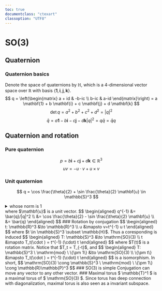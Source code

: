 ```yaml
---
toc: true
documentclass: "ctexart"
classoption: "UTF8"
---
```

# SO(3)
## Quaternion
### Quaternion basics
Denote the space of quaternions by $\mathbb{H}$, which is a 4-dimensional vector space over $\mathbb{R}$ with basis $\{\mathbf{1}, \mathbf{i}, \mathbf{j}, \mathbf{k}\}$.
$$
q = \left(\begin{matrix} a + id &  -b-ic \\ b-ic & a-id  \end{matrix}\right) = a \mathbf{1} + b \mathbf{i} + c \mathbf{j} + d \mathbf{k}
$$
$$
\det q = a^2 + b^2 + c^2 + d^2 = |q|^2
$$
$$
\bar{q} = a \mathbf{1} - b \mathbf{i} - c \mathbf{j} - d \mathbf{k}
|q|^2 = q \bar{q} = \bar{q} q
$$
## Quaternion and rotation
### Pure quaternion
$$
p = b \mathbf{i} + c \mathbf{j} + d \mathbf{k} \in \mathbb{R}^3
$$
$$
uv = -u \cdot v + u \times v
$$
### Unit quaternion
$$
q = \cos \frac{\theta}{2} + \sin \frac{\theta}{2} \mathbf{u} \in \mathbb{S}^3
$$
<details>
<summary>whose norm is 1</summary>
$$
\begin{aligned}
q \bar{q} &= (\cos \frac{\theta}{2} + \sin \frac{\theta}{2} \mathbf{u})(\cos \frac{\theta}{2} - \sin \frac{\theta}{2} \mathbf{u}) \\
&= \cos^2 \frac{\theta}{2} - \sin^2 \frac{\theta}{2} \mathbf{u}^2 \\
&= \cos^2 \frac{\theta}{2} + \sin^2 \frac{\theta}{2} \mathbf{u} \cdot \mathbf{u} \\
&= 1
\end{aligned}
$$
</details>
where $\mathbf{u}$ is a unit vector.
$$
\begin{aligned}
q^{-1} &= \bar{q}/|q|^2 \\
&= \cos \frac{\theta}{2} - \sin \frac{\theta}{2} \mathbf{u} \\
&= \bar{q}
\end{aligned}
$$
### Rotation by conjugation
$$
\begin{aligned}
t: \mathbb{R}^3 &\to \mathbb{R}^3 \\
u &\mapsto v=t^{-1} u t
\end{aligned}
$$
where $t \in \mathbb{S}^3 \subset \mathbb{H}$.
Thus a coresponding is induced
$$
\begin{aligned}
T: \mathbb{S}^3 &\to \mathrm{SO}(3) \\
t &\mapsto T_t(\cdot ) = t^{-1} (\cdot) t
\end{aligned}
$$
where $T(t)$ is a rotation matrix.
Notice that $T_t = T_{-t}$, and
$$
\begin{aligned}
T: \mathbb{S}^3 \ \mathrm{mod} \ \{\pm 1\} &\to \mathrm{SO}(3) \\
\{\pm t\} &\mapsto T_t(\cdot ) = t^{-1} (\cdot) t
\end{aligned}
$$
is a isomorphism.
In short,
$$
\mathrm{SO}(3) \cong \mathbb{S}^3 \ \mathrm{mod} \ \{\pm 1\} \cong \mathbb{R}\mathbb{P}^3
$$
### SO(3) is simple
Conjugation can move any vector to any other vector.
### Maximal torus
$ \mathbb{T}^1 $ is a maximal torus of $ \mathrm{SO}(3) $.
Since torus has deep connection with diagonalization, maximal torus is also seen as a invariant subspace.
